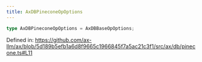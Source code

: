 ```yaml
---
title: AxDBPineconeOpOptions
---
```


```ts
type AxDBPineconeOpOptions = AxDBBaseOpOptions;
```

Defined in: https://github.com/ax-llm/ax/blob/5d189b5efb1a6d8f9665c1966845f7a5ac21c3f1/src/ax/db/pinecone.ts#L11
